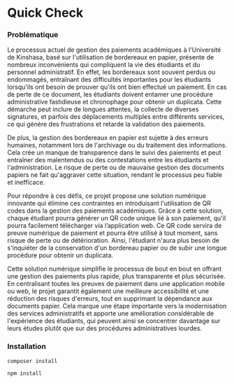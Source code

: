 # Quick Check

### Problèmatique

Le processus actuel de gestion des paiements académiques à l'Université de Kinshasa, basé sur l'utilisation de bordereaux en papier, présente de nombreux inconvénients qui compliquent la vie des étudiants et du personnel administratif. En effet, les bordereaux sont souvent perdus ou endommagés, entraînant des difficultés importantes pour les étudiants lorsqu'ils ont besoin de prouver qu'ils ont bien effectué un paiement. En cas de perte de ce document, les étudiants doivent entamer une procédure administrative fastidieuse et chronophage pour obtenir un duplicata. Cette démarche peut inclure de longues attentes, la collecte de diverses signatures, et parfois des déplacements multiples entre différents services, ce qui génère des frustrations et retarde la validation des paiements.

De plus, la gestion des bordereaux en papier est sujette à des erreurs humaines, notamment lors de l'archivage ou du traitement des informations. Cela crée un manque de transparence dans le suivi des paiements et peut entraîner des malentendus ou des contestations entre les étudiants et l'administration. Le risque de perte ou de mauvaise gestion des documents papiers ne fait qu'aggraver cette situation, rendant le processus peu fiable et inefficace.

Pour répondre à ces défis, ce projet propose une solution numérique innovante qui élimine ces contraintes en introduisant l'utilisation de QR codes dans la gestion des paiements académiques. Grâce à cette solution, chaque étudiant pourra générer un QR code unique lié à son paiement, qu'il pourra facilement télécharger via l’application web. Ce QR code servira de preuve numérique de paiement et pourra être utilisé à tout moment, sans risque de perte ou de détérioration. Ainsi, l'étudiant n'aura plus besoin de s'inquiéter de la conservation d'un bordereau papier ou de subir une longue procédure pour obtenir un duplicata.

Cette solution numérique simplifie le processus de bout en bout en offrant une gestion des paiements plus rapide, plus transparente et plus sécurisée. En centralisant toutes les preuves de paiement dans une application mobile ou web, le projet garantit également une meilleure accessibilité et une réduction des risques d'erreurs, tout en supprimant la dépendance aux documents papier. Cela marque une étape importante vers la modernisation des services administratifs et apporte une amélioration considérable de l'expérience des étudiants, qui peuvent ainsi se concentrer davantage sur leurs études plutôt que sur des procédures administratives lourdes.

### Installation

`composer install`

`npm install`
